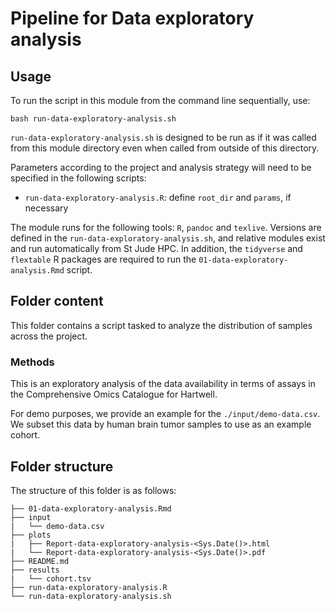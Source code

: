 # Pipeline for Data exploratory analysis

## Usage

To run the script in this module from the command line sequentially, use:

```
bash run-data-exploratory-analysis.sh
```

`run-data-exploratory-analysis.sh` is designed to be run as if it was called from this module directory even when called from outside of this directory.

Parameters according to the project and analysis strategy will need to be specified in the following scripts:
- `run-data-exploratory-analysis.R`: define `root_dir` and `params`, if necessary

The module runs for the following tools: `R`, `pandoc` and `texlive`. Versions are defined in the `run-data-exploratory-analysis.sh`, and relative modules exist and run automatically from St Jude HPC. In addition, the `tidyverse` and `flextable` R packages are required to run the `01-data-exploratory-analysis.Rmd` script.


## Folder content

This folder contains a script tasked to analyze the distribution of samples across the project.


### Methods

This is an exploratory analysis of the data availability in terms of assays in the Comprehensive Omics Catalogue for Hartwell. 

For demo purposes, we provide an example for the `./input/demo-data.csv`. We subset this data by human brain tumor samples to use as an example cohort. 


## Folder structure 

The structure of this folder is as follows:

```
├── 01-data-exploratory-analysis.Rmd
├── input
|   └── demo-data.csv
├── plots
|   ├── Report-data-exploratory-analysis-<Sys.Date()>.html
|   └── Report-data-exploratory-analysis-<Sys.Date()>.pdf
├── README.md
├── results
|   └── cohort.tsv
├── run-data-exploratory-analysis.R
└── run-data-exploratory-analysis.sh
```